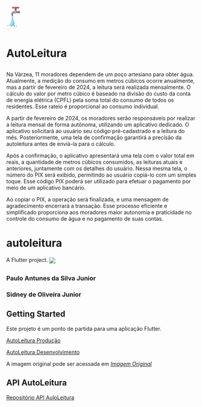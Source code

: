 ![Logo Água na Torneira](https://github.com/sidneyojr/AutoLeitura/blob/master/imagens/9wd1_qx8l_230202_v2.png)

# AutoLeitura

##

Na Várzea, 11 moradores dependem de um poço artesiano para obter água. Atualmente, a medição do consumo em metros cúbicos ocorre anualmente, mas a partir de fevereiro de 2024, a leitura será realizada mensalmente. O cálculo do valor por metro cúbico é baseado na divisão do custo da conta de energia elétrica (CPFL) pela soma total do consumo de todos os residentes. Esse rateio é proporcional ao consumo individual.

A partir de fevereiro de 2024, os moradores serão responsáveis por realizar a leitura mensal de forma autônoma, utilizando um aplicativo dedicado. O aplicativo solicitará ao usuário seu código pré-cadastrado e a leitura do mês. Posteriormente, uma tela de confirmação garantirá a precisão da autoleitura antes de enviá-la para o cálculo.

Após a confirmação, o aplicativo apresentará uma tela com o valor total em reais, a quantidade de metros cúbicos consumidos, as leituras atuais e anteriores, juntamente com os detalhes do usuário. Nessa mesma tela, o número do PIX será exibido, permitindo ao usuário copiá-lo com um simples toque. Esse código PIX poderá ser utilizado para efetuar o pagamento por meio de um aplicativo bancário.

Ao copiar o PIX, a operação será finalizada, e uma mensagem de agradecimento encerrará a transação. Esse processo eficiente e simplificado proporciona aos moradores maior autonomia e praticidade no controle do consumo de água e no pagamento de suas contas.

##

# autoleitura
A Flutter project. 
<a href="https://docs.flutter.dev/" target="_blank"><img  align="center" src="https://img.shields.io/badge/Flutter-02569B?style=for-the-badge&logo=flutter&logoColor=white"></a>

##

### Paulo Antunes da Silva Junior
### Sidney de Oliveira Junior


##

## Getting Started

Este projeto é um ponto de partida para uma aplicação Flutter.

[AutoLeitura Produção](https://auto-leitura.vercel.app/)

[AutoLeitura Desenvolvimento](https://auto-leitura-git-develop-sidneyo-ifspedubr.vercel.app/)

A imagem original pode ser acessada em *[Imagem Original](https://encurtador.com.br/hiwZ3)*

##

## API AutoLeitura

[Repositório API AuloLeitura](https://github.com/sidneyojr/apiAutoLeitura)



